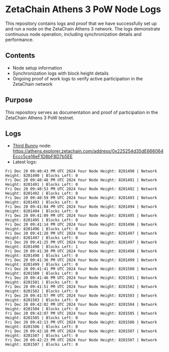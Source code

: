 # ZetaChain Athens 3 PoW Node Logs
This repository contains logs and proof that we have successfully set up and run a node on the ZetaChain Athens 3 network. The logs demonstrate continuous node operation, including synchronization details and performance.

## Contents
- Node setup information
- Synchronization logs with block height details
- Ongoing proof of work logs to verify active participation in the ZetaChain network

## Purpose
This repository serves as documentation and proof of participation in the ZetaChain Athens 3 PoW testnet.

## Logs

- [Third Bunny](https://thirdbunny.xyz/) node: https://athens.explorer.zetachain.com/address/0x225254d35dE666064Eccc5ce16eF1D8bF8D7b5EE
- Latest logs:
```
Fri Dec 20 09:40:43 PM UTC 2024 Your Node Height: 8201490 | Network Height: 8201490 | Blocks Left: 0
Fri Dec 20 09:40:48 PM UTC 2024 Your Node Height: 8201491 | Network Height: 8201491 | Blocks Left: 0
Fri Dec 20 09:40:53 PM UTC 2024 Your Node Height: 8201492 | Network Height: 8201492 | Blocks Left: 0
Fri Dec 20 09:40:59 PM UTC 2024 Your Node Height: 8201493 | Network Height: 8201493 | Blocks Left: 0
Fri Dec 20 09:41:04 PM UTC 2024 Your Node Height: 8201494 | Network Height: 8201494 | Blocks Left: 0
Fri Dec 20 09:41:09 PM UTC 2024 Your Node Height: 8201495 | Network Height: 8201495 | Blocks Left: 0
Fri Dec 20 09:41:14 PM UTC 2024 Your Node Height: 8201496 | Network Height: 8201496 | Blocks Left: 0
Fri Dec 20 09:41:20 PM UTC 2024 Your Node Height: 8201497 | Network Height: 8201497 | Blocks Left: 0
Fri Dec 20 09:41:25 PM UTC 2024 Your Node Height: 8201497 | Network Height: 8201498 | Blocks Left: 1
Fri Dec 20 09:41:30 PM UTC 2024 Your Node Height: 8201498 | Network Height: 8201498 | Blocks Left: 0
Fri Dec 20 09:41:36 PM UTC 2024 Your Node Height: 8201499 | Network Height: 8201499 | Blocks Left: 0
Fri Dec 20 09:41:41 PM UTC 2024 Your Node Height: 8201500 | Network Height: 8201500 | Blocks Left: 0
Fri Dec 20 09:41:46 PM UTC 2024 Your Node Height: 8201501 | Network Height: 8201501 | Blocks Left: 0
Fri Dec 20 09:41:51 PM UTC 2024 Your Node Height: 8201502 | Network Height: 8201502 | Blocks Left: 0
Fri Dec 20 09:41:57 PM UTC 2024 Your Node Height: 8201503 | Network Height: 8201503 | Blocks Left: 0
Fri Dec 20 09:42:02 PM UTC 2024 Your Node Height: 8201504 | Network Height: 8201504 | Blocks Left: 0
Fri Dec 20 09:42:07 PM UTC 2024 Your Node Height: 8201505 | Network Height: 8201505 | Blocks Left: 0
Fri Dec 20 09:42:13 PM UTC 2024 Your Node Height: 8201506 | Network Height: 8201506 | Blocks Left: 0
Fri Dec 20 09:42:18 PM UTC 2024 Your Node Height: 8201507 | Network Height: 8201507 | Blocks Left: 0
Fri Dec 20 09:42:23 PM UTC 2024 Your Node Height: 8201507 | Network Height: 8201507 | Blocks Left: 0
```
